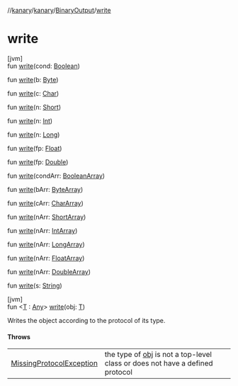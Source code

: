 //[kanary](../../../index.md)/[kanary](../index.md)/[BinaryOutput](index.md)/[write](write.md)

# write

[jvm]\
fun [write](write.md)(cond: [Boolean](https://kotlinlang.org/api/latest/jvm/stdlib/kotlin/-boolean/index.html))

fun [write](write.md)(b: [Byte](https://kotlinlang.org/api/latest/jvm/stdlib/kotlin/-byte/index.html))

fun [write](write.md)(c: [Char](https://kotlinlang.org/api/latest/jvm/stdlib/kotlin/-char/index.html))

fun [write](write.md)(n: [Short](https://kotlinlang.org/api/latest/jvm/stdlib/kotlin/-short/index.html))

fun [write](write.md)(n: [Int](https://kotlinlang.org/api/latest/jvm/stdlib/kotlin/-int/index.html))

fun [write](write.md)(n: [Long](https://kotlinlang.org/api/latest/jvm/stdlib/kotlin/-long/index.html))

fun [write](write.md)(fp: [Float](https://kotlinlang.org/api/latest/jvm/stdlib/kotlin/-float/index.html))

fun [write](write.md)(fp: [Double](https://kotlinlang.org/api/latest/jvm/stdlib/kotlin/-double/index.html))

fun [write](write.md)(condArr: [BooleanArray](https://kotlinlang.org/api/latest/jvm/stdlib/kotlin/-boolean-array/index.html))

fun [write](write.md)(bArr: [ByteArray](https://kotlinlang.org/api/latest/jvm/stdlib/kotlin/-byte-array/index.html))

fun [write](write.md)(cArr: [CharArray](https://kotlinlang.org/api/latest/jvm/stdlib/kotlin/-char-array/index.html))

fun [write](write.md)(nArr: [ShortArray](https://kotlinlang.org/api/latest/jvm/stdlib/kotlin/-short-array/index.html))

fun [write](write.md)(nArr: [IntArray](https://kotlinlang.org/api/latest/jvm/stdlib/kotlin/-int-array/index.html))

fun [write](write.md)(nArr: [LongArray](https://kotlinlang.org/api/latest/jvm/stdlib/kotlin/-long-array/index.html))

fun [write](write.md)(nArr: [FloatArray](https://kotlinlang.org/api/latest/jvm/stdlib/kotlin/-float-array/index.html))

fun [write](write.md)(nArr: [DoubleArray](https://kotlinlang.org/api/latest/jvm/stdlib/kotlin/-double-array/index.html))

fun [write](write.md)(s: [String](https://kotlinlang.org/api/latest/jvm/stdlib/kotlin/-string/index.html))

[jvm]\
fun &lt;[T](write.md) : [Any](https://kotlinlang.org/api/latest/jvm/stdlib/kotlin/-any/index.html)&gt; [write](write.md)(obj: [T](write.md))

Writes the object according to the protocol of its type.

#### Throws

| | |
|---|---|
| [MissingProtocolException](../-missing-protocol-exception/index.md) | the type of [obj](write.md) is not a top-level class or does not have a defined protocol |
